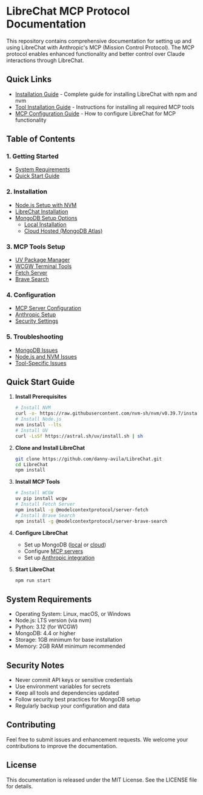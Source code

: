 # LibreChat MCP Protocol Documentation

This repository contains comprehensive documentation for setting up and using LibreChat with Anthropic's MCP (Mission Control Protocol). The MCP protocol enables enhanced functionality and better control over Claude interactions through LibreChat.

## Quick Links

- [Installation Guide](installation.md) - Complete guide for installing LibreChat with npm and nvm
- [Tool Installation Guide](tool-installation.md) - Instructions for installing all required MCP tools
- [MCP Configuration Guide](mcp-configuration.md) - How to configure LibreChat for MCP functionality

## Table of Contents

### 1. Getting Started
- [System Requirements](#system-requirements)
- [Quick Start Guide](#quick-start-guide)

### 2. Installation
- [Node.js Setup with NVM](installation.md#node-js-setup-with-nvm)
- [LibreChat Installation](installation.md#installation-steps)
- [MongoDB Setup Options](installation.md#mongodb-setup-options)
  - [Local Installation](installation.md#option-1-local-mongodb-installation)
  - [Cloud Hosted (MongoDB Atlas)](installation.md#option-2-mongodb-atlas-cloud-hosted)

### 3. MCP Tools Setup
- [UV Package Manager](tool-installation.md#uv-package-manager)
- [WCGW Terminal Tools](tool-installation.md#1-wcgw-terminal-tools)
- [Fetch Server](tool-installation.md#2-fetch-server)
- [Brave Search](tool-installation.md#3-brave-search)

### 4. Configuration
- [MCP Server Configuration](mcp-configuration.md#mcp-servers-configuration)
- [Anthropic Setup](mcp-configuration.md#anthropic-configuration)
- [Security Settings](mcp-configuration.md#security-considerations)

### 5. Troubleshooting
- [MongoDB Issues](installation.md#mongodb-issues)
- [Node.js and NVM Issues](installation.md#nodejs-and-nvm-issues)
- [Tool-Specific Issues](tool-installation.md#troubleshooting)

## Quick Start Guide

1. **Install Prerequisites**
   ```bash
   # Install NVM
   curl -o- https://raw.githubusercontent.com/nvm-sh/nvm/v0.39.7/install.sh | bash
   # Install Node.js
   nvm install --lts
   # Install UV
   curl -LsSf https://astral.sh/uv/install.sh | sh
   ```

2. **Clone and Install LibreChat**
   ```bash
   git clone https://github.com/danny-avila/LibreChat.git
   cd LibreChat
   npm install
   ```

3. **Install MCP Tools**
   ```bash
   # Install WCGW
   uv pip install wcgw
   # Install Fetch Server
   npm install -g @modelcontextprotocol/server-fetch
   # Install Brave Search
   npm install -g @modelcontextprotocol/server-brave-search
   ```

4. **Configure LibreChat**
   - Set up MongoDB ([local](installation.md#option-1-local-mongodb-installation) or [cloud](installation.md#option-2-mongodb-atlas-cloud-hosted))
   - Configure [MCP servers](mcp-configuration.md#mcp-servers-configuration)
   - Set up [Anthropic integration](mcp-configuration.md#anthropic-configuration)

5. **Start LibreChat**
   ```bash
   npm run start
   ```

## System Requirements

- Operating System: Linux, macOS, or Windows
- Node.js: LTS version (via nvm)
- Python: 3.12 (for WCGW)
- MongoDB: 4.4 or higher
- Storage: 1GB minimum for base installation
- Memory: 2GB RAM minimum recommended

## Security Notes

- Never commit API keys or sensitive credentials
- Use environment variables for secrets
- Keep all tools and dependencies updated
- Follow security best practices for MongoDB setup
- Regularly backup your configuration and data

## Contributing

Feel free to submit issues and enhancement requests. We welcome your contributions to improve the documentation.

## License

This documentation is released under the MIT License. See the LICENSE file for details.